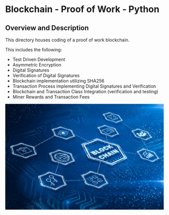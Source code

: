 [//]: # (Image References)

[image1]: ./Images/blockchain.jpg "Blockchain future is coming"

# Blockchain - Proof of Work - Python

## Overview and Description

This directory houses coding of a proof of work blockchain. 

This includes the following:
* Test Driven Development
* Asymmetric Encryption
* Digital Signatures
* Verification of Digital Signatures
* Blockchain implementation utilizing SHA256
* Transaction Process implementing Digital Signatures and Verification
* Blockchain and Transaction Class Integration (verification and testing)
* Miner Rewards and Transaction Fees


![Blockchain future is coming][image1]